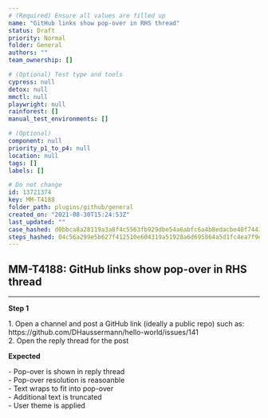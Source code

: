 ```yaml
---
# (Required) Ensure all values are filled up
name: "GitHub links show pop-over in RHS thread"
status: Draft
priority: Normal
folder: General
authors: ""
team_ownership: []

# (Optional) Test type and tools
cypress: null
detox: null
mmctl: null
playwright: null
rainforest: []
manual_test_environments: []

# (Optional)
component: null
priority_p1_to_p4: null
location: null
tags: []
labels: []

# Do not change
id: 13721374
key: MM-T4188
folder_path: plugins/github/general
created_on: "2021-08-30T15:24:53Z"
last_updated: ""
case_hashed: d0bbca8a28119a3a8f4c5563fb929dbe54a6abfc6a4b8edacbe40f7441813462cfc6c08e220aee78d1ce7b8dd8603ce9
steps_hashed: 04c56a299e5b627f412510e604319a51928a6d695864a5d1fc4ea7f9eef4367bf616bee591f7e3b84d6a9d53f8a53208
---
```


## MM-T4188: GitHub links show pop-over in RHS thread

---

**Step 1**

1\. Open a channel and post a GitHub link (ideally a public repo) such as: https\://github.com/DHaussermann/hello-world/issues/141\
2\. Open the reply thread for the post

**Expected**

\- Pop-over is shown in reply thread\
\- Pop-over resolution is reasoanble\
\- Text wraps to fit into pop-over\
\- Additional text is truncated\
\- User theme is applied
